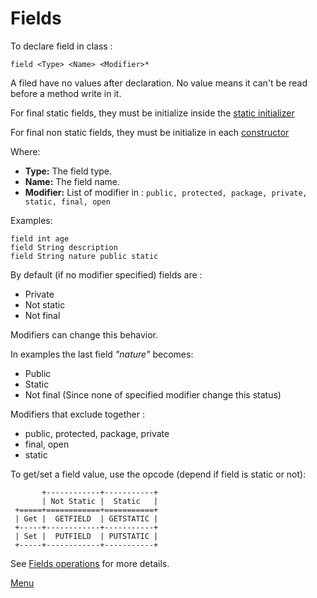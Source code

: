# Fields

To declare field in class :
````
field <Type> <Name> <Modifier>*
````

A filed have no values after declaration.
No value means it can't be read before a method write in it.

For final static fields, they must be initialize inside the [static initializer](StaticInitializer.md)

For final non static fields, they must be initialize in each [constructor](Constructors.md) 

Where:
* **Type:** The field type.
* **Name:** The field name.
* **Modifier:** List of modifier in : `public, protected, package, private, static, final, open`

Examples:
````ASM
field int age
field String description
field String nature public static
````

By default (if no modifier specified) fields are :
* Private
* Not static
* Not final

Modifiers can change this behavior. 

In examples the last field *"nature"* becomes:
* Public
* Static
* Not final (Since none of specified modifier change this status)

Modifiers that exclude together :
* public, protected, package, private
* final, open
* static

To get/set a field value, use the opcode (depend if field is static or not):

           +------------+-----------+
           | Not Static |  Static   |
     +=====+============+===========+
     | Get |  GETFIELD  | GETSTATIC |
     +-----+------------+-----------+
     | Set |  PUTFIELD  | PUTSTATIC |
     +-----+------------+-----------+

See [Fields operations](../opcodes/FieldOperations.md) for more details.

[Menu](../Menu.md#menu)